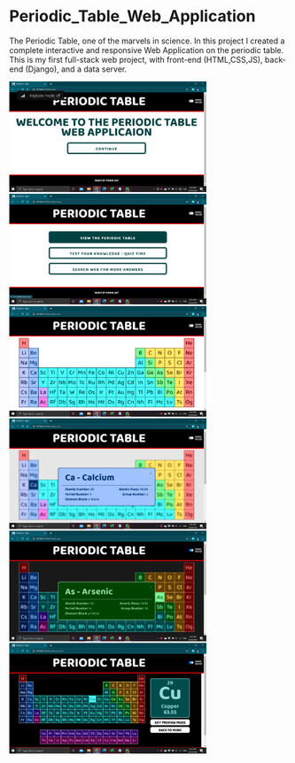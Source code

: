 # Periodic_Table_Web_Application
The Periodic Table, one of the marvels in science. In this project I created a complete interactive and responsive Web Application on the periodic table. This is my first full-stack web project, with front-end (HTML,CSS,JS), back-end (Django), and a data server.

<span> <img src="periodic_Images/title.png" height="200px"> </span>
<span> <img src="periodic_Images/menus.png" height="200px"> </span>
<img src="periodic_Images/table.png" height="200px">
<img src="periodic_Images/tableSelect.png" height="200px">
<img src="periodic_Images/tableSelectDark.png" height="200px">
<img src="periodic_Images/tablePreview.png" height="200px">
